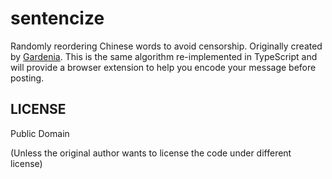 # sentencize

Randomly reordering Chinese words to avoid censorship. Originally created by [Gardenia](https://www.douban.com/people/gardenia22/). This is the same algorithm re-implemented in TypeScript and will provide a browser extension to help you encode your message before posting.

## LICENSE

Public Domain

(Unless the original author wants to license the code under different license)
